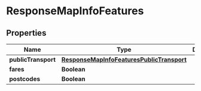 

# ResponseMapInfoFeatures

## Properties

Name | Type | Description | Notes
------------ | ------------- | ------------- | -------------
**publicTransport** | [**ResponseMapInfoFeaturesPublicTransport**](ResponseMapInfoFeaturesPublicTransport.md) |  |  [optional]
**fares** | **Boolean** |  | 
**postcodes** | **Boolean** |  | 





